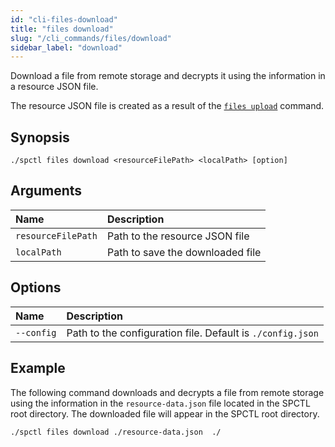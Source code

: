 ```yaml
---
id: "cli-files-download"
title: "files download"
slug: "/cli_commands/files/download"
sidebar_label: "download"
---
```


Download a file from remote storage and decrypts it using the information in a resource JSON file.

The resource JSON file is created as a result of the [`files upload`](/developers/cli_commands/files/upload) command.

## Synopsis

```
./spctl files download <resourceFilePath> <localPath> [option]
```

## Arguments

|**Name**| **Description**                      |
| :- |:-------------------------------------|
|`resourceFilePath`| Path to the resource JSON file |
|`localPath`| Path to save the downloaded file        |

## Options

|**Name**|**Description**|
| :- | :- |
|`--config`|Path to the configuration file. Default is `./config.json`|

## Example

The following command downloads and decrypts a file from remote storage using the information in the `resource-data.json` file located in the SPCTL root directory. The downloaded file will appear in the SPCTL root directory.

```
./spctl files download ./resource-data.json  ./
```